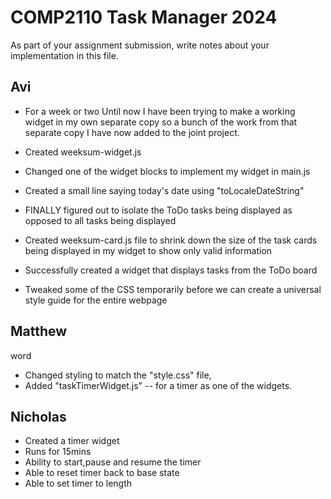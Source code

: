 # COMP2110 Task Manager 2024

As part of your assignment submission, write notes about your implementation
in this file.

## Avi
- For a week or two
Until now I have been trying to make a working widget in my own separate copy so a bunch of the work from that separate copy I have now added to the joint project.

- Created weeksum-widget.js
- Changed one of the widget blocks to implement my widget in main.js

- Created a small line saying today's date using "toLocaleDateString"

- FINALLY figured out to isolate the ToDo tasks being displayed as opposed to all tasks being displayed

- Created weeksum-card.js file to shrink down the size of the task cards being displayed in my widget to show only valid information

- Successfully created a widget that displays tasks from the ToDo board

- Tweaked some of the CSS temporarily before we can create a universal style guide for the entire webpage

## Matthew
word
- Changed styling to match the "style.css" file,
- Added "taskTimerWidget.js" -- for a timer as one of the widgets.

## Nicholas
- Created a timer widget
- Runs for 15mins
- Ability to start,pause and resume the timer
- Able to reset timer back to base state
- Able to set timer to length
